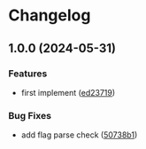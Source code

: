 # Changelog

## 1.0.0 (2024-05-31)


### Features

* first implement ([ed23719](https://github.com/ichisuke55/httping/commit/ed23719e0f2f8bd97ee2cf06201d34cf49c8be67))


### Bug Fixes

* add flag parse check ([50738b1](https://github.com/ichisuke55/httping/commit/50738b176e3e77e9fdaad42a058da395c4e5ccdd))
